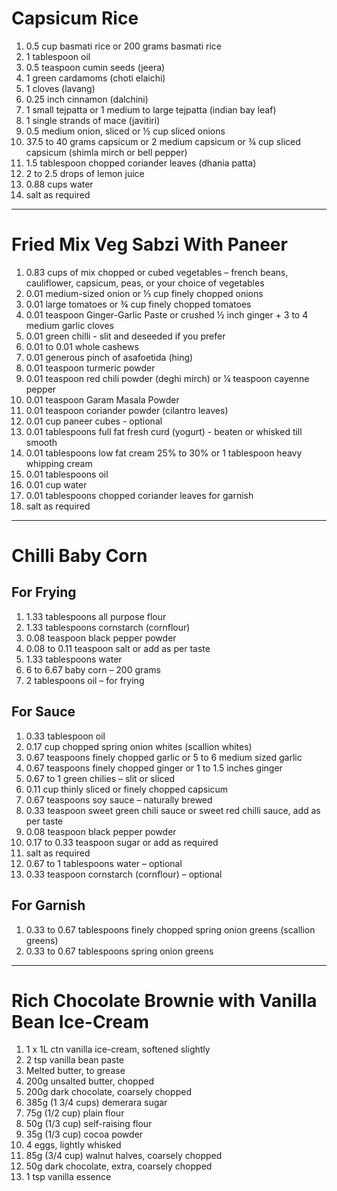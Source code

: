 # Capsicum Rice

  1)   0.5 cup basmati rice or 200 grams basmati rice
  2)   1 tablespoon oil
  3)   0.5 teaspoon cumin seeds (jeera)
  4)   1 green cardamoms (choti elaichi)
  5)   1 cloves (lavang)
  6)   0.25 inch cinnamon (dalchini)
  7)   1 small tejpatta or 1 medium to large tejpatta (indian bay leaf)
  8)   1 single strands of mace (javitiri)
  9)   0.5 medium onion, sliced or ½ cup sliced onions
  10)   37.5 to 40 grams capsicum or 2 medium capsicum or ¾ cup sliced capsicum (shimla mirch or bell pepper)
  11)   1.5 tablespoon chopped coriander leaves (dhania patta)
  12)   2 to 2.5 drops of lemon juice
  13)   0.88 cups water
  14)   salt as required


----


# Fried Mix Veg Sabzi With Paneer

  1)   0.83 cups of mix chopped or cubed vegetables – french beans, cauliflower, capsicum, peas, or your 
       choice of vegetables
  2)   0.01 medium-sized onion or ⅓ cup finely chopped onions
  3)   0.01 large tomatoes or ¾ cup finely chopped tomatoes
  4)   0.01 teaspoon Ginger-Garlic Paste or crushed ½ inch ginger + 3 to 4 medium garlic cloves
  5)   0.01 green chilli - slit and deseeded if you prefer
  6)   0.01 to 0.01 whole cashews
  7)   0.01 generous pinch of asafoetida (hing)
  8)   0.01 teaspoon turmeric powder
  9)   0.01 teaspoon red chili powder (deghi mirch) or ¼ teaspoon cayenne pepper
  10)   0.01 teaspoon Garam Masala Powder
  11)   0.01 teaspoon coriander powder (cilantro leaves)
  12)   0.01 cup paneer cubes - optional
  13)   0.01 tablespoons full fat fresh curd (yogurt) - beaten or whisked till smooth
  14)   0.01 tablespoons low fat cream 25% to 30% or 1 tablespoon heavy whipping cream
  15)   0.01 tablespoons oil
  16)   0.01 cup water
  17)   0.01 tablespoons chopped coriander leaves for garnish
  18)   salt as required


----


# Chilli Baby Corn

 ## For Frying
  1)   1.33 tablespoons all purpose flour
  2)   1.33 tablespoons cornstarch (cornflour)
  3)   0.08 teaspoon black pepper powder
  4)   0.08 to 0.11 teaspoon salt or add as per taste
  5)   1.33 tablespoons water
  6)   6 to 6.67 baby corn – 200 grams
  7)   2 tablespoons oil – for frying

 ## For Sauce
  1)   0.33 tablespoon oil
  2)   0.17 cup chopped spring onion whites (scallion whites)
  3)   0.67 teaspoons finely chopped garlic or 5 to 6 medium sized garlic
  4)   0.67 teaspoons finely chopped ginger or 1 to 1.5 inches ginger
  5)   0.67 to 1 green chilies – slit or sliced
  6)   0.11 cup thinly sliced or finely chopped capsicum
  7)   0.67 teaspoons soy sauce – naturally brewed
  8)   0.33 teaspoon sweet green chili sauce or sweet red chilli sauce, add as per taste
  9)   0.08 teaspoon black pepper powder
  10)   0.17 to 0.33 teaspoon sugar or add as required
  11)   salt as required
  12)   0.67 to 1 tablespoons water – optional
  13)   0.33 teaspoon cornstarch (cornflour) – optional

 ## For Garnish
  1)   0.33 to 0.67 tablespoons finely chopped spring onion greens (scallion greens)
  2)   0.33 to 0.67 tablespoons spring onion greens


----


# Rich Chocolate Brownie with Vanilla Bean Ice-Cream

  1)   1 x 1L ctn vanilla ice-cream, softened slightly
  2)   2 tsp vanilla bean paste
  3)   Melted butter, to grease
  4)   200g unsalted butter, chopped
  5)   200g dark chocolate, coarsely chopped
  6)   385g (1 3/4 cups) demerara sugar
  7)   75g (1/2 cup) plain flour
  8)   50g (1/3 cup) self-raising flour
  9)   35g (1/3 cup) cocoa powder
  10)   4 eggs, lightly whisked
  11)   85g (3/4 cup) walnut halves, coarsely chopped
  12)   50g dark chocolate, extra, coarsely chopped
  13)   1 tsp vanilla essence